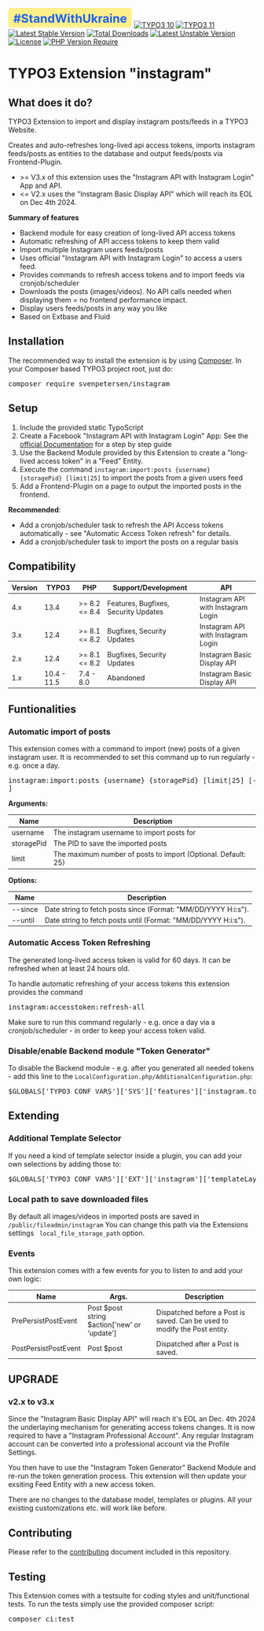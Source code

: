 [![StandWithUkraine](https://raw.githubusercontent.com/vshymanskyy/StandWithUkraine/main/badges/StandWithUkraine.svg)](https://github.com/vshymanskyy/StandWithUkraine/blob/main/docs/README.md)
[![TYPO3 10](https://img.shields.io/badge/TYPO3-10-orange.svg)](https://get.typo3.org/version/10)
[![TYPO3 11](https://img.shields.io/badge/TYPO3-11-orange.svg)](https://get.typo3.org/version/11)
[![Latest Stable Version](https://poser.pugx.org/svenpetersen/instagram/v)](https://packagist.org/packages/svenpetersen/instagram)
[![Total Downloads](https://poser.pugx.org/svenpetersen/instagram/downloads)](https://packagist.org/packages/svenpetersen/instagram)
[![Latest Unstable Version](https://poser.pugx.org/svenpetersen/instagram/v/unstable)](https://packagist.org/packages/svenpetersen/instagram)
[![License](https://poser.pugx.org/svenpetersen/instagram/license)](https://packagist.org/packages/svenpetersen/instagram)
[![PHP Version Require](https://poser.pugx.org/svenpetersen/instagram/require/php)](https://packagist.org/packages/svenpetersen/instagram)

TYPO3 Extension "instagram"
=================================

## What does it do?

TYPO3 Extension to import and display instagram posts/feeds in a TYPO3 Website.

Creates and auto-refreshes long-lived api access tokens, imports
instagram feeds/posts as entities to the database and output feeds/posts via
Frontend-Plugin.

* \>\= V3.x of this extension uses the "Instagram API with Instagram Login" App and API.
* \<\= V2.x uses the "Instagram Basic Display API" which will reach its EOL on Dec 4th 2024.

**Summary of features**

* Backend module for easy creation of long-lived API access tokens
* Automatic refreshing of API access tokens to keep them valid
* Import multiple Instagram users feeds/posts
* Uses official "Instagram API with Instagram Login" to access a users feed.
* Provides commands to refresh access tokens and to import feeds via
  cronjob/scheduler
* Downloads the posts (images/videos). No API calls needed when displaying
  them = no frontend performance impact.
* Display users feeds/posts in any way you like
* Based on Extbase and Fluid

## Installation

The recommended way to install the extension is by
using [Composer](https://getcomposer.org/). In your Composer based TYPO3 project
root, just do:
<pre>composer require svenpetersen/instagram</pre>

## Setup

1. Include the provided static TypoScript
2. Create a Facebook "Instagram API with Instagram Login" App: See the
   [official Documentation](https://developers.facebook.com/docs/instagram-platform/instagram-api-with-instagram-login)
   for a step by step guide
3. Use the Backend Module provided by this Extension to create a "long-lived
   access token" in a "Feed" Entity.
4. Execute the command <code>instagram:import:posts {username}
   {storagePid} [limit|25]</code> to import the posts from a given users feed
5. Add a Frontend-Plugin on a page to output the imported posts in the frontend.

__Recommended__:

* Add a cronjob/scheduler task to refresh the API Access tokens automatically -
  see "Automatic Access Token refresh" for details.
* Add a cronjob/scheduler task to import the posts on a regular basis

## Compatibility

| Version | TYPO3       | PHP           | Support/Development                  | API                                |
|---------|-------------|---------------|--------------------------------------|------------------------------------|
| 4.x     | 13.4        | >= 8.2 <= 8.4 | Features, Bugfixes, Security Updates | Instagram API with Instagram Login |
| 3.x     | 12.4        | >= 8.1 <= 8.2 | Bugfixes, Security Updates           | Instagram API with Instagram Login |
| 2.x     | 12.4        | >= 8.1 <= 8.2 | Bugfixes, Security Updates           | Instagram Basic Display API        |
| 1.x     | 10.4 - 11.5 | 7.4 - 8.0️    | Abandoned                            | Instagram Basic Display API        |


## Funtionalities

### Automatic import of posts

This extension comes with a command to import (new) posts of a given instagram
user.
It is recommended to set this command up to run regularly - e.g. once a day.

<pre>instagram:import:posts {username} {storagePid} [limit|25] [--since="01/01/2022 00:00:00" --until="12/31/2022 23:59:59"
]</pre>

__Arguments:__

| Name       | Description                                                   |
|------------|---------------------------------------------------------------|
| username   | The instagram username to import posts for                    |
| storagePid | The PID to save the imported posts                            |
| limit      | The maximum number of posts to import (Optional. Default: 25) |

__Options:__

| Name    | Description                                                    |
|---------|----------------------------------------------------------------|
| --since | Date string to fetch posts since (Format: "MM/DD/YYYY H:i:s"). |
| --until | Date string to fetch posts until (Format: "MM/DD/YYYY H:i:s"). |

### Automatic Access Token Refreshing

The generated long-lived access token is valid for 60 days.
It can be refreshed when at least 24 hours old.

To handle automatic refreshing of your access tokens this extension provides the
command
<pre>instagram:accesstoken:refresh-all</pre>

Make sure to run this command regularly - e.g. once a day via a
cronjob/scheduler - in order to keep your access token valid.

### Disable/enable Backend module "Token Generator"

To disable the Backend module - e.g. after you generated all needed tokens - add
this
line to the <code>LocalConfiguration.php/AdditionalConfiguration.php</code>:
<pre>$GLOBALS['TYPO3_CONF_VARS']['SYS']['features']['instagram.tokenGeneratorBeModule'] = false;</pre>

## Extending

### Additional Template Selector

If you need a kind of template selector inside a plugin, you can add your own
selections by adding those to:
<pre>$GLOBALS['TYPO3_CONF_VARS']['EXT']['instagram']['templateLayouts']['myext'] = ['My Title', 'my value'];</pre>

### Local path to save downloaded files

By default all images/videos in imported posts are saved in <code>
/public/fileadmin/instagram</code>
You can change this path via the Extensions settings <code>
local_file_storage_path</code> option.

### Events

This extension comes with a few events for you to listen to and add your own
logic:

| Name                 | Args.                                             | Description                                                               |
|----------------------|---------------------------------------------------|---------------------------------------------------------------------------|
| PrePersistPostEvent  | Post $post <br> string $action['new' or ‘update'] | Dispatched before a Post is saved. Can be used to modify the Post entity. | Dispatched before the view is rendered. Can be used to modify the view object. E.g. adding additional vars to the frontend (e.g. pagination) |
| PostPersistPostEvent | Post $post                                        | Dispatched after a Post is saved.                                         | Dispatched before the view is rendered. Can be used to modify the view object. E.g. adding additional vars to the frontend (e.g. pagination) |

## UPGRADE

### v2.x to v3.x

Since the "Instagram Basic Display API" will reach it's EOL an Dec. 4th 2024 the underlaying mechanism for generating access tokens changes.
It is now required to have a "Instagram Professional Account". Any regular Instagram account can be converted into a professional account via the Profile Settings.

You then have to use the "Instagram Token Generator" Backend Module and re-run the token generation process.
This extension will then update your exsiting Feed Entity with a new access token.

There are no changes to the database model, templates or plugins.
All your existing customizations etc. will work like before.

## Contributing

Please refer to the [contributing](CONTRIBUTING.md) document included in this
repository.

## Testing

This Extension comes with a testsuite for coding styles and unit/functional
tests.
To run the tests simply use the provided composer script:

<pre>composer ci:test</pre>
